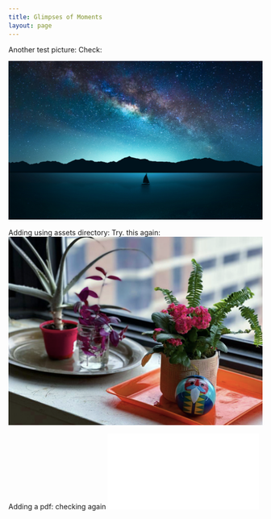 ```yaml
---
title: Glimpses of Moments
layout: page
---
```




Another test picture: Check:

![Stars](images/wallpaper-mania.com_High_resolution_wallpaper_background_ID_77701928549.jpg)

Adding using assets directory: Try. this again:
![Plant picture](assets/MaitrayeeGhosh_Plant.png) 

Adding a pdf: checking again
![CV](assets/document-2.pdf)
